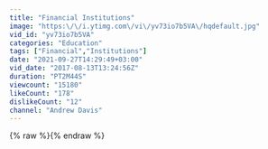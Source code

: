 ```yaml
---
title: "Financial Institutions"
image: "https:\/\/i.ytimg.com\/vi\/yv73io7b5VA\/hqdefault.jpg"
vid_id: "yv73io7b5VA"
categories: "Education"
tags: ["Financial","Institutions"]
date: "2021-09-27T14:29:49+03:00"
vid_date: "2017-08-13T13:24:56Z"
duration: "PT2M44S"
viewcount: "15180"
likeCount: "178"
dislikeCount: "12"
channel: "Andrew Davis"
---
```

{% raw %}{% endraw %}
